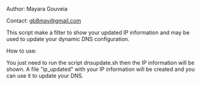 Author: Mayara Gouveia

Contact: gb8may@gmail.com

This script make a filter to show your updated IP information and may be used to update your dynamic DNS configuration.

How to use:

You just need to run the script dnsupdate.sh then the IP information will be shown.
A file "ip_updated" with your IP information will be created and you can use it to update your DNS.


 
